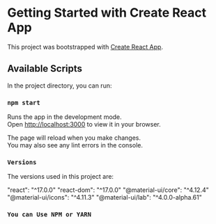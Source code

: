 # Getting Started with Create React App

This project was bootstrapped with [Create React App](https://github.com/facebook/create-react-app).

## Available Scripts

In the project directory, you can run:

### `npm start`

Runs the app in the development mode.\
Open [http://localhost:3000](http://localhost:3000) to view it in your browser.

The page will reload when you make changes.\
You may also see any lint errors in the console.

### `Versions`

The versions used in this project are:

"react": "^17.0.0"
"react-dom": "^17.0.0"
"@material-ui/core": "^4.12.4"
"@material-ui/icons": "^4.11.3"
"@material-ui/lab": "^4.0.0-alpha.61"

### `You can Use NPM or YARN`